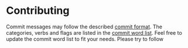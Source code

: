 # Contributing

Commit messages may follow the described [commit format](./commit-format.md). The categories, verbs and flags are listed in the [commit word list](./commit-word-list.md). Feel free to update the commit word list to fit your needs. Please try to follow
